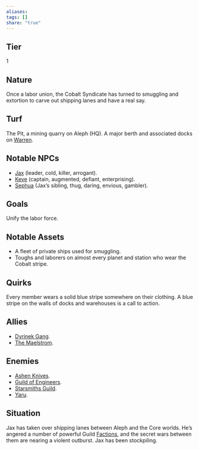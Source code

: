 ```yaml
---
aliases: 
tags: []
share: "true"
---
```

## Tier

1

## Nature

Once a labor union, the Cobalt Syndicate has turned to smuggling and extortion to carve out shipping lanes and have a real say.

## Turf

The Pit, a mining quarry on Aleph (HQ). A major berth and associated docks on [Warren](../Procyon/Rin/Warren.md).

## Notable NPCs

- [Jax](Jax.md) (leader, cold, killer, arrogant).
- [Keve](Keve.md) (captain, augmented, defiant, enterprising).
- [Sephua](Sephua.md) (Jax’s sibling, thug, daring, envious, gambler).


## Goals

Unify the labor force.

## Notable Assets

- A fleet of private ships used for smuggling.
- Toughs and laborers on almost every planet and station who wear the Cobalt stripe.


## Quirks

Every member wears a solid blue stripe somewhere on their clothing. A blue stripe on the walls of docks and warehouses is a call to action.

## Allies

- [Dyrinek Gang](./Dyrinek%20Gang.md).
- [The Maelstrom](./The%20Maelstrom.md).


## Enemies

- [Ashen Knives](./Ashen%20Knives.md).
- [Guild of Engineers](./Guild%20of%20Engineers.md).
- [Starsmiths Guild](./Starsmiths%20Guild.md).
- [Yaru](./Yaru.md).


## Situation

Jax has taken over shipping lanes between Aleph and the Core worlds. He’s angered a number of powerful Guild [Factions](./index.md), and the secret wars between them are nearing a violent outburst. Jax has been stockpiling.
